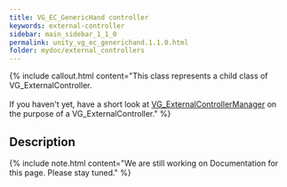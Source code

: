 ```yaml
---
title: VG_EC_GenericHand controller
keywords: external-controller
sidebar: main_sidebar_1_1_0
permalink: unity_vg_ec_generichand.1.1.0.html
folder: mydoc/external_controllers
---
```


{% include callout.html content="This class represents a child class of VG_ExternalController.<br><br> If you haven't yet, have a short look at [VG_ExternalControllerManager](unity_component_vgexternalcontrollermanager.1.1.0.html) on the purpose of a VG_ExternalController." %}

## Description 

{% include note.html content="We are still working on Documentation for this page. Please stay tuned." %}